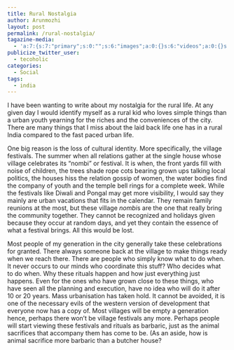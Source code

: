 ```yaml
---
title: Rural Nostalgia
author: Arunmozhi
layout: post
permalink: /rural-nostalgia/
tagazine-media:
  - 'a:7:{s:7:"primary";s:0:"";s:6:"images";a:0:{}s:6:"videos";a:0:{}s:11:"image_count";i:0;s:6:"author";s:8:"16953485";s:7:"blog_id";s:8:"16344818";s:9:"mod_stamp";s:19:"2013-05-03 17:41:49";}'
publicize_twitter_user:
  - tecoholic
categories:
  - Social
tags:
  - india
---
```

I have been wanting to write about my nostalgia for the rural life. At any given day I would identify myself as a rural kid who loves simple things than a urban youth yearning for the riches and the conveniences of the city. There are many things that I miss about the laid back life one has in a rural India compared to the fast paced urban life.

One big reason is the loss of cultural identity. More specifically, the village festivals. The summer when all relations gather at the single house whose village celebrates its &#8220;nombi&#8221; or festival. It is when, the front yards fill with noise of children, the trees shade rope cots bearing grown ups talking local politics, the houses hiss the relation gossip of women, the water bodies find the company of youth and the temple bell rings for a complete week. While the festivals like Diwali and Pongal may get more visibility, I would say they mainly are urban vacations that fits in the calendar. They remain family reunions at the most, but these village *nombi*s are the one that really bring the community together. They cannot be recognized and holidays given because they occur at random days, and yet they contain the essence of what a festival brings. All this would be lost.

Most people of my generation in the city generally take these celebrations for granted. There always someone back at the village to make things ready when we reach there. There are people who simply know what to do when. It never occurs to our minds who coordinate this stuff? Who decides what to do when. Why these rituals happen and how just everything just happens. Even for the ones who have grown close to these things, who have seen all the planning and execution, have no idea who will do it after 10 or 20 years. Mass urbanisation has taken hold. It cannot be avoided, it is one of the necessary evils of the western version of development that everyone now has a copy of. Most villages will be empty a generation hence, perhaps there won&#8217;t be village festivals any more. Perhaps people will start viewing these festivals and rituals as barbaric, just as the animal sacrifices that accompany them has come to be. (As an aside, how is animal sacrifice more barbaric than a butcher house?
